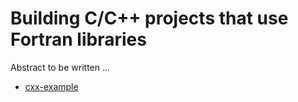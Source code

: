 # Building C/C++ projects that use Fortran libraries

Abstract to be written ...

- [cxx-example](cxx-example/)
